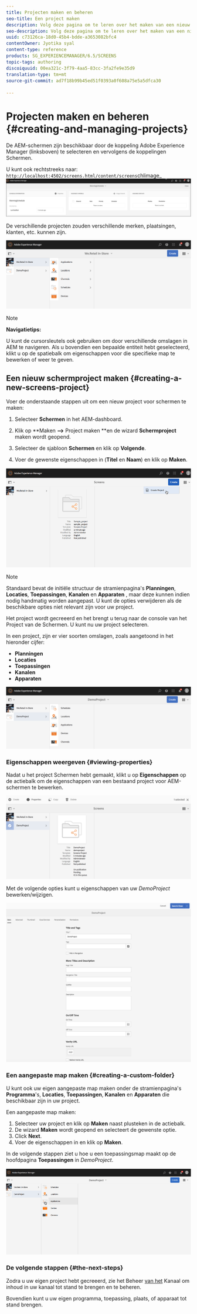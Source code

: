 ```yaml
---
title: Projecten maken en beheren
seo-title: Een project maken
description: Volg deze pagina om te leren over het maken van een nieuw project Screens.
seo-description: Volg deze pagina om te leren over het maken van een nieuw project Screens.
uuid: c73126ca-18d0-45b4-bdde-a3653082bfc4
contentOwner: Jyotika syal
content-type: reference
products: SG_EXPERIENCEMANAGER/6.5/SCREENS
topic-tags: authoring
discoiquuid: 00ea321c-3f79-4aa5-83cc-3fa2fe9e35d9
translation-type: tm+mt
source-git-commit: ad7f18b99b45ed51f0393a0f608a75e5a5dfca30

---
```



# Projecten maken en beheren {#creating-and-managing-projects}

De AEM-schermen zijn beschikbaar door de koppeling Adobe Experience Manager (linksboven) te selecteren en vervolgens de koppelingen Schermen.

U kunt ook rechtstreeks naar: `http://localhost:4502/screens.html/content/screens`chlimage_![1-14](assets/chlimage_1-14.png)

De verschillende projecten zouden verschillende merken, plaatsingen, klanten, etc. kunnen zijn.

![screen_shot_2018-08-23at105748am](assets/screen_shot_2018-08-23at105748am.png)

>[!NOTE]
>
>**Navigatietips:**
>
>U kunt de cursorsleutels ook gebruiken om door verschillende omslagen in AEM te navigeren. Als u bovendien een bepaalde entiteit hebt geselecteerd, klikt u op de spatiebalk om eigenschappen voor die specifieke map te bewerken of weer te geven.

## Een nieuw schermproject maken {#creating-a-new-screens-project}

Voer de onderstaande stappen uit om een nieuw project voor schermen te maken:

1. Selecteer **Schermen** in het AEM-dashboard.
1. Klik op **Maken **—>** Project maken **en de wizard **Schermproject** maken wordt geopend.

1. Selecteer de sjabloon **Schermen** en klik op **Volgende**.

1. Voer de gewenste eigenschappen in (**Titel** en **Naam**) en klik op **Maken**.

![player1](assets/player1.gif)

>[!NOTE]
>
>Standaard bevat de initiële structuur de stramienpagina&#39;s **Planningen**, **Locaties**, **Toepassingen**, **Kanalen** en **Apparaten** , maar deze kunnen indien nodig handmatig worden aangepast. U kunt de opties verwijderen als de beschikbare opties niet relevant zijn voor uw project.

Het project wordt gecreeerd en het brengt u terug naar de console van het Project van de Schermen. U kunt nu uw project selecteren.

In een project, zijn er vier soorten omslagen, zoals aangetoond in het hieronder cijfer:

* **Planningen**
* **Locaties**
* **Toepassingen**
* **Kanalen**
* **Apparaten**

![screen_shot_2018-08-23at110114am](assets/screen_shot_2018-08-23at110114am.png)

### Eigenschappen weergeven {#viewing-properties}

Nadat u het project Schermen hebt gemaakt, klikt u op **Eigenschappen** op de actiebalk om de eigenschappen van een bestaand project voor AEM-schermen te bewerken.

![screen_shot_2018-08-23at110211am](assets/screen_shot_2018-08-23at110211am.png)

Met de volgende opties kunt u eigenschappen van uw *DemoProject* bewerken/wijzigen.

![screen_shot_2018-08-23at110409am](assets/screen_shot_2018-08-23at110409am.png)

### Een aangepaste map maken {#creating-a-custom-folder}

U kunt ook uw eigen aangepaste map maken onder de stramienpagina&#39;s **Programma**&#39;s, **Locaties**, **Toepassingen**, **Kanalen** en **Apparaten** die beschikbaar zijn in uw project.

Een aangepaste map maken:

1. Selecteer uw project en klik op **Maken** naast plusteken in de actiebalk.
1. De wizard **Maken** wordt geopend en selecteert de gewenste optie.
1. Click **Next**.
1. Voer de eigenschappen in en klik op **Maken**.

In de volgende stappen ziet u hoe u een toepassingsmap maakt op de hoofdpagina **Toepassingen** in *DemoProject*.

![player2-1](assets/player2-1.gif)

### De volgende stappen {#the-next-steps}

Zodra u uw eigen project hebt gecreeerd, zie het Beheer [van het](managing-channels.md) Kanaal om inhoud in uw kanaal tot stand te brengen en te beheren.

Bovendien kunt u uw eigen programma, toepassing, plaats, of apparaat tot stand brengen.
